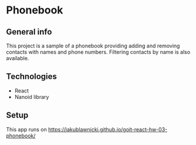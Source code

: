 # Phonebook

## General info

This project is a sample of a phonebook providing adding and removing contacts with names and phone numbers. Filtering contacts by name is also available.

## Technologies

- React
- Nanoid library

## Setup

This app runs on https://jakublawnicki.github.io/goit-react-hw-03-phonebook/
